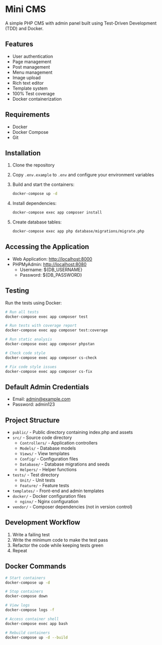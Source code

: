 # Mini CMS

A simple PHP CMS with admin panel built using Test-Driven Development (TDD) and Docker.

## Features

- User authentication
- Page management
- Post management
- Menu management
- Image upload
- Rich text editor
- Template system
- 100% Test coverage
- Docker containerization

## Requirements

- Docker
- Docker Compose
- Git

## Installation

1. Clone the repository
2. Copy `.env.example` to `.env` and configure your environment variables
3. Build and start the containers:

   ```bash
   docker-compose up -d
   ```

4. Install dependencies:

   ```bash
   docker-compose exec app composer install
   ```

5. Create database tables:

   ```bash
   docker-compose exec app php database/migrations/migrate.php
   ```

## Accessing the Application

- Web Application: <http://localhost:8000>
- PHPMyAdmin: <http://localhost:8080>
  - Username: ${DB_USERNAME}
  - Password: ${DB_PASSWORD}

## Testing

Run the tests using Docker:

```bash
# Run all tests
docker-compose exec app composer test

# Run tests with coverage report
docker-compose exec app composer test:coverage

# Run static analysis
docker-compose exec app composer phpstan

# Check code style
docker-compose exec app composer cs-check

# Fix code style issues
docker-compose exec app composer cs-fix
```

## Default Admin Credentials

- Email: <admin@example.com>
- Password: admin123

## Project Structure

- `public/` - Public directory containing index.php and assets
- `src/` - Source code directory
  - `Controllers/` - Application controllers
  - `Models/` - Database models
  - `Views/` - View templates
  - `Config/` - Configuration files
  - `Database/` - Database migrations and seeds
  - `Helpers/` - Helper functions
- `tests/` - Test directory
  - `Unit/` - Unit tests
  - `Feature/` - Feature tests
- `templates/` - Front-end and admin templates
- `docker/` - Docker configuration files
  - `nginx/` - Nginx configuration
- `vendor/` - Composer dependencies (not in version control)

## Development Workflow

1. Write a failing test
2. Write the minimum code to make the test pass
3. Refactor the code while keeping tests green
4. Repeat

## Docker Commands

```bash
# Start containers
docker-compose up -d

# Stop containers
docker-compose down

# View logs
docker-compose logs -f

# Access container shell
docker-compose exec app bash

# Rebuild containers
docker-compose up -d --build
```
